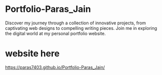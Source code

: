 # Portfolio-Paras_Jain
Discover my journey through a collection of innovative projects, from captivating web designs to compelling writing pieces. Join me in exploring the digital world at my personal portfolio website.

# website here 
https://paras7403.github.io/Portfolio-Paras_Jain/
